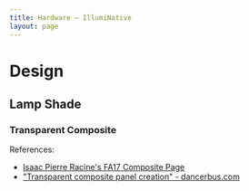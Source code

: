 ```yaml
---
title: Hardware – IllumiNative
layout: page
---
```


# Design

## Lamp Shade

### Transparent Composite

References:

- [Isaac Pierre Racine's FA17 Composite Page](http://archive.fabacademy.org/2017/greenfablab/students/415/pages/project14.html)
- ["Transparent composite panel creation" - dancerbus.com](http://dancerbus.com/transparent-composite-panel-creation-part/)
